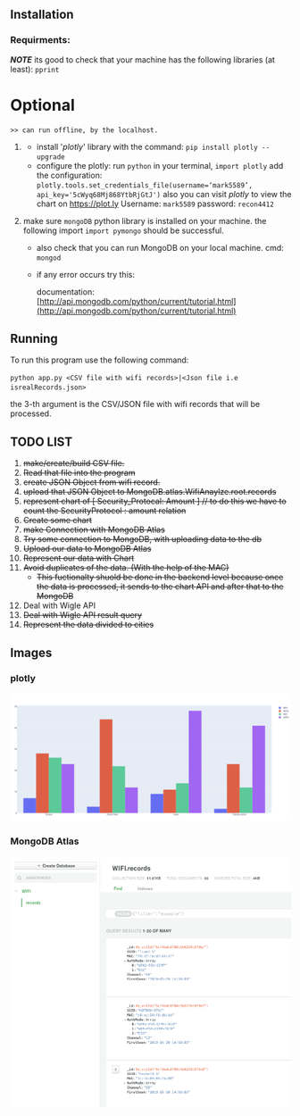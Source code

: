 

## Installation

### Requirments:
***NOTE*** its good to check that your machine has the following libraries (at least):  `pprint`

# Optional
    >> can run offline, by the localhost.
1.  * install '*plotly*' library with the command:
        `pip install plotly --upgrade`
    * configure the plotly: run `python` in your terminal, `import plotly`
        add the configuration: 
        `plotly.tools.set_credentials_file(username=‘mark5589’, api_key='5cWyq68Mj868YtbRjGtJ')`
        also you can visit *plotly* to view the chart on https://plot.ly 
        Username: `mark5589`
        password: `recon4412`

2. make sure `mongoDB` python library is installed on your machine. the following import  `import pymongo` should be successful.

   * also check that you can run MongoDB on your local machine.	 cmd: `mongod`

   * if  any error occurs try this:

     documentation: [http://api.mongodb.com/python/current/tutorial.html](http://api.mongodb.com/python/current/tutorial.html)



## Running

To run this program use the following command:

`python app.py <CSV file with wifi records>|<Json file i.e isrealRecords.json>`

the 3-th argument is the CSV/JSON file with wifi records that will be processed.





## TODO LIST

1. ~~make/create/build CSV file.~~
2. ~~Read that file into the program~~
3. ~~create JSON Object from wifi record.~~
4. ~~upload that JSON Object to MongoDB.atlas.WifiAnaylze.root.records~~
5. ~~represent chart of [ Security_Protocal: Amount ] // to do this we have to count the SecurityProtocol : amount relation~~
6. ~~Create some chart~~
7. ~~make Connection with MongoDB Atlas~~
8. ~~Try some connection to MongoDB, with uploading data to the db~~
9. ~~Upload our data to MongoDB Atlas~~
10. ~~Represent our data with Chart~~
11. ~~Avoid duplicates of the data. (With the help of the MAC)~~
    * ~~This fuctionalty shuold be done in the backend level because once the data is processed, it sends to the chart API and after that to the MongoDB~~
12. Deal with Wigle API
13. ~~Deal with Wigle API result query~~
14. ~~Represent the data divided to cities~~



## Images

### plotly

![alt text](https://github.com/Mark5589/WifiAnalyze/blob/master/image/wigleresult2.png)

### MongoDB Atlas



![MongoAtlas](https://github.com/Mark5589/WifiAnalyze/blob/master/image/MongoAtlas.png)
